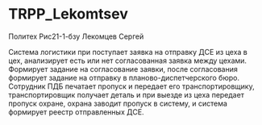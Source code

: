 # TRPP_Lekomtsev
Политех Рис21-1-бзу Лекомцев Сергей 

Система логистики при поступает заявка на отправку ДСЕ из цеха в цех, анализирует есть или нет согласованная заявка между цехами. 
Формирует задание на согласование заявки, после согласования формирует задание на отправку в планово-диспетчерского бюро. Сотрудник ПДБ печатает пропуск и передает его транспортировщику, транспортировщик получает деталь и при выезде из цеха передает пропуск охране, охрана заводит пропуск в систему, и система формирует реестр отправленных ДСЕ.
